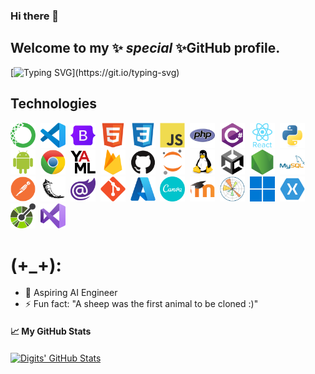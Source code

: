 ### Hi there 👋

## Welcome to my ✨ _special_ ✨GitHub profile.
[![Typing SVG](https://readme-typing-svg.herokuapp.com?font=Fira+Code&pause=1000&color=F78124&width=435&lines=I'm+a+dedicated+software+developer.)](https://git.io/typing-svg)

## Technologies
<div>
    <img src="https://github.com/devicons/devicon/blob/master/icons/anaconda/anaconda-original.svg" title="Anaconda" alt="anaconda" width="40" height="40"/>&nbsp;
   <img src="https://github.com/devicons/devicon/blob/master/icons/vscode/vscode-original.svg" title="PHP" alt="sf" width="40" height="40"/>&nbsp;
  <img src="https://github.com/devicons/devicon/blob/master/icons/bootstrap/bootstrap-original.svg" title="PHP" alt="sf" width="40" height="40"/>&nbsp;
       <img src="https://github.com/devicons/devicon/blob/master/icons/html5/html5-original.svg" title="HTML" alt="HTML" width="40" height="40"/>&nbsp;
  <img src="https://github.com/devicons/devicon/blob/master/icons/css3/css3-original.svg" title="CSS" alt="css" width="40" height="40"/>&nbsp;
      <img src="https://github.com/devicons/devicon/blob/master/icons/javascript/javascript-original.svg" title="JS" alt="js" width="40" height="40"/>&nbsp;
  <img src="https://github.com/devicons/devicon/blob/master/icons/php/php-original.svg" title="PHP" alt="sf" width="40" height="40"/>&nbsp;
  <img src="https://github.com/devicons/devicon/blob/master/icons/csharp/csharp-original.svg" title="Csharp" alt="C#" width="40" height="40"/>&nbsp;
  <img src="https://github.com/devicons/devicon/blob/master/icons/react/react-original-wordmark.svg" title="React" alt="React" width="40" height="40"/>&nbsp;
  <img src="https://github.com/devicons/devicon/blob/master/icons/python/python-original.svg" title="Python" alt="Python" width="40" height="40"/>&nbsp;
  <img src="https://github.com/devicons/devicon/blob/master/icons/android/android-original.svg" title="android" alt="androids" width="40" height="40"/>&nbsp;
      <img src="https://github.com/devicons/devicon/blob/master/icons/chrome/chrome-original.svg" title="chrome" alt="chrome" width="40" height="40"/>&nbsp;
      <img src="https://github.com/devicons/devicon/blob/master/icons/yaml/yaml-original.svg" title="yaml" alt="yaml" width="40" height="40"/>&nbsp;
      <img src="https://github.com/devicons/devicon/blob/master/icons/firebase/firebase-original.svg" title="firebase" alt="firebase" width="40" height="40"/>&nbsp;
<img src="https://github.com/devicons/devicon/blob/master/icons/github/github-original.svg" title="Github" alt="Github" width="40" height="40"/>&nbsp;
      <img src="https://github.com/devicons/devicon/blob/master/icons/jupyter/jupyter-original.svg" title="jupyter" alt="jupyter" width="40" height="40"/>&nbsp;
      <img src="https://github.com/devicons/devicon/blob/master/icons/linux/linux-original.svg" title="linux" alt="linux" width="40" height="40"/>&nbsp;
  <img src="https://github.com/devicons/devicon/blob/master/icons/unity/unity-original.svg" title="Unity" alt="unity" width="40" height="40"/>&nbsp;
  <img src="https://github.com/devicons/devicon/blob/master/icons/nodejs/nodejs-original.svg" title="Node" alt="Node" width="40" height="40"/>&nbsp;
  <img src="https://github.com/devicons/devicon/blob/master/icons/mysql/mysql-original-wordmark.svg" title="Mysql" alt="Mysql" width="40" height="40"/>&nbsp;
    <img src="https://github.com/devicons/devicon/blob/master/icons/postman/postman-original.svg" title="postman" alt="postman" width="40" height="40"/>&nbsp;
  <img src="https://github.com/devicons/devicon/blob/master/icons/flask/flask-original.svg" title="Flask" alt="Flask" width="40" height="40"/>&nbsp;
      <img src="https://github.com/devicons/devicon/blob/master/icons/blazor/blazor-original.svg" title="blazor" alt="blazor" width="40" height="40"/>&nbsp;
  <img src="https://github.com/devicons/devicon/blob/master/icons/git/git-original.svg" title="R" alt="R" width="40" height="40"/>&nbsp;
  <img src="https://github.com/devicons/devicon/blob/master/icons/azure/azure-original.svg" title="Azure" alt="Azure" width="40" height="40"/>&nbsp;
  <img src="https://github.com/devicons/devicon/blob/master/icons/canva/canva-original.svg" title="Canva" alt="canva" width="40" height="40"/>&nbsp;
      <img src="https://github.com/devicons/devicon/blob/master/icons/moodle/moodle-original.svg" title="moodle" alt="moodle" width="40" height="40"/>&nbsp;
      <img src="https://github.com/devicons/devicon/blob/master/icons/matplotlib/matplotlib-original.svg" title="matplotlib" alt="matplotlib" width="40" height="40"/>&nbsp;
      <img src="https://github.com/devicons/devicon/blob/master/icons/windows11/windows11-original.svg" title="windows" alt="windows" width="40" height="40"/>&nbsp;
    <img src="https://github.com/devicons/devicon/blob/master/icons/xamarin/xamarin-original.svg" title="xamarin" alt="xamarin" width="40" height="40"/>&nbsp;
        <img src="https://github.com/devicons/devicon/blob/master/icons/openapi/openapi-original.svg" title="swagger" alt="openapi" width="40" height="40"/>&nbsp;
     <img src="https://github.com/devicons/devicon/blob/master/icons/visualstudio/visualstudio-original.svg" title="visual stuio 2022" alt="vs" width="40" height="40"/>&nbsp;
  <div>
    
# (+_+):

- 🌱 Aspiring AI Engineer
- ⚡ Fun fact: "A sheep was the first animal to be cloned :)"

#### &#x1f4c8; My GitHub Stats

<a href="https://github.com/digital-101">
  <img align="center" src="https://github-readme-stats.vercel.app/api?username=digital-101&show_icons=true&line_height=33&count_private=true&theme=dark" alt="Digits' GitHub Stats" />
</a>
